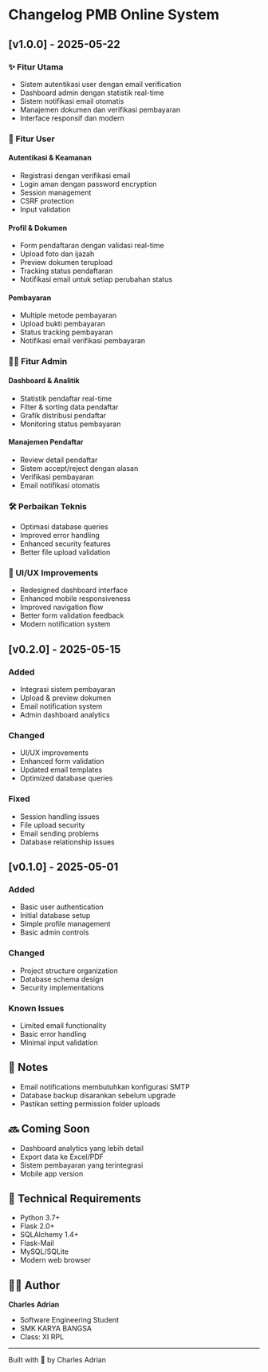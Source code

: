# Changelog PMB Online System

## [v1.0.0] - 2025-05-22
### ✨ Fitur Utama
- Sistem autentikasi user dengan email verification
- Dashboard admin dengan statistik real-time
- Sistem notifikasi email otomatis
- Manajemen dokumen dan verifikasi pembayaran
- Interface responsif dan modern

### 👥 Fitur User
#### Autentikasi & Keamanan
- Registrasi dengan verifikasi email
- Login aman dengan password encryption
- Session management
- CSRF protection
- Input validation

#### Profil & Dokumen
- Form pendaftaran dengan validasi real-time
- Upload foto dan ijazah
- Preview dokumen terupload
- Tracking status pendaftaran
- Notifikasi email untuk setiap perubahan status

#### Pembayaran
- Multiple metode pembayaran
- Upload bukti pembayaran
- Status tracking pembayaran
- Notifikasi email verifikasi pembayaran

### 👨‍💼 Fitur Admin
#### Dashboard & Analitik
- Statistik pendaftar real-time
- Filter & sorting data pendaftar
- Grafik distribusi pendaftar
- Monitoring status pembayaran

#### Manajemen Pendaftar
- Review detail pendaftar
- Sistem accept/reject dengan alasan
- Verifikasi pembayaran
- Email notifikasi otomatis

### 🛠 Perbaikan Teknis
- Optimasi database queries
- Improved error handling
- Enhanced security features
- Better file upload validation

### 🎨 UI/UX Improvements
- Redesigned dashboard interface
- Enhanced mobile responsiveness
- Improved navigation flow
- Better form validation feedback
- Modern notification system

## [v0.2.0] - 2025-05-15
### Added
- Integrasi sistem pembayaran
- Upload & preview dokumen
- Email notification system
- Admin dashboard analytics

### Changed
- UI/UX improvements
- Enhanced form validation
- Updated email templates
- Optimized database queries

### Fixed
- Session handling issues
- File upload security
- Email sending problems
- Database relationship issues

## [v0.1.0] - 2025-05-01
### Added
- Basic user authentication
- Initial database setup
- Simple profile management
- Basic admin controls

### Changed
- Project structure organization
- Database schema design
- Security implementations

### Known Issues
- Limited email functionality
- Basic error handling
- Minimal input validation

## 📝 Notes
- Email notifications membutuhkan konfigurasi SMTP
- Database backup disarankan sebelum upgrade
- Pastikan setting permission folder uploads

## 🔜 Coming Soon
- Dashboard analytics yang lebih detail
- Export data ke Excel/PDF
- Sistem pembayaran yang terintegrasi
- Mobile app version

## 🔧 Technical Requirements
- Python 3.7+
- Flask 2.0+
- SQLAlchemy 1.4+
- Flask-Mail
- MySQL/SQLite
- Modern web browser

## 👨‍💻 Author
**Charles Adrian**
- Software Engineering Student
- SMK KARYA BANGSA
- Class: XI RPL

---
Built with 💙 by Charles Adrian